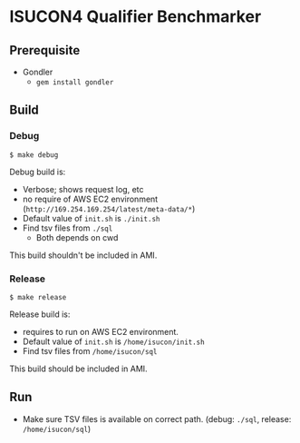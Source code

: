 # ISUCON4 Qualifier Benchmarker

## Prerequisite

- Gondler
  - `gem install gondler`

## Build

### Debug

```
$ make debug
```

Debug build is:

- Verbose; shows request log, etc
- no require of AWS EC2 environment (`http://169.254.169.254/latest/meta-data/*`)
- Default value of `init.sh` is `./init.sh`
- Find tsv files from `./sql`
  - Both depends on cwd

This build shouldn't be included in AMI.

### Release

```
$ make release
```

Release build is:

- requires to run on AWS EC2 environment.
- Default value of `init.sh` is `/home/isucon/init.sh`
- Find tsv files from `/home/isucon/sql`

This build should be included in AMI.

## Run

- Make sure TSV files is available on correct path. (debug: `./sql`, release: `/home/isucon/sql`)

